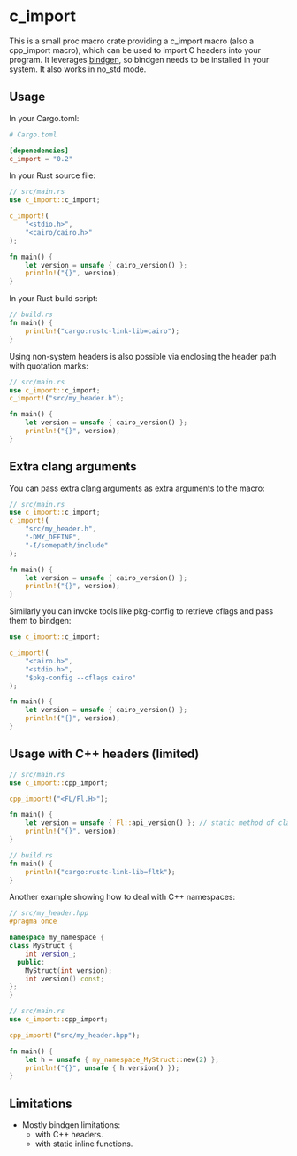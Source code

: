 # c_import

This is a small proc macro crate providing a c_import macro (also a cpp_import macro), which can be used to import C headers into your program. It leverages [bindgen](https://github.com/rust-lang/rust-bindgen), so bindgen needs to be installed in your system.
It also works in no_std mode.

## Usage
In your Cargo.toml:
```toml
# Cargo.toml

[depenedencies]
c_import = "0.2"
```

In your Rust source file:
```rust
// src/main.rs
use c_import::c_import;

c_import!(
    "<stdio.h>", 
    "<cairo/cairo.h>"
);

fn main() {
    let version = unsafe { cairo_version() };
    println!("{}", version);
}
```

In your Rust build script:
```rust
// build.rs
fn main() {
    println!("cargo:rustc-link-lib=cairo");
}
```

Using non-system headers is also possible via enclosing the header path with quotation marks:
```rust
// src/main.rs
use c_import::c_import;
c_import!("src/my_header.h");

fn main() {
    let version = unsafe { cairo_version() };
    println!("{}", version);
}
```

## Extra clang arguments
You can pass extra clang arguments as extra arguments to the macro:
```rust
// src/main.rs
use c_import::c_import;
c_import!(
    "src/my_header.h", 
    "-DMY_DEFINE", 
    "-I/somepath/include"
);

fn main() {
    let version = unsafe { cairo_version() };
    println!("{}", version);
}
```

Similarly you can invoke tools like pkg-config to retrieve cflags and pass them to bindgen:
```rust
use c_import::c_import;

c_import!(
    "<cairo.h>", 
    "<stdio.h>",
    "$pkg-config --cflags cairo"
);

fn main() {
    let version = unsafe { cairo_version() };
    println!("{}", version);
}
```

## Usage with C++ headers (limited)

```rust
// src/main.rs
use c_import::cpp_import;

cpp_import!("<FL/Fl.H>");

fn main() {
    let version = unsafe { Fl::api_version() }; // static method of class Fl
    println!("{}", version);
}
```

```rust
// build.rs
fn main() {
    println!("cargo:rustc-link-lib=fltk");
}
```

Another example showing how to deal with C++ namespaces:

```cpp
// src/my_header.hpp
#pragma once

namespace my_namespace {
class MyStruct {
    int version_;
  public:
    MyStruct(int version);
    int version() const;
};
}
```

```rust
// src/main.rs
use c_import::cpp_import;

cpp_import!("src/my_header.hpp");

fn main() {
    let h = unsafe { my_namespace_MyStruct::new(2) };
    println!("{}", unsafe { h.version() });
}
```


## Limitations
- Mostly bindgen limitations: 
  - with C++ headers.
  - with static inline functions.